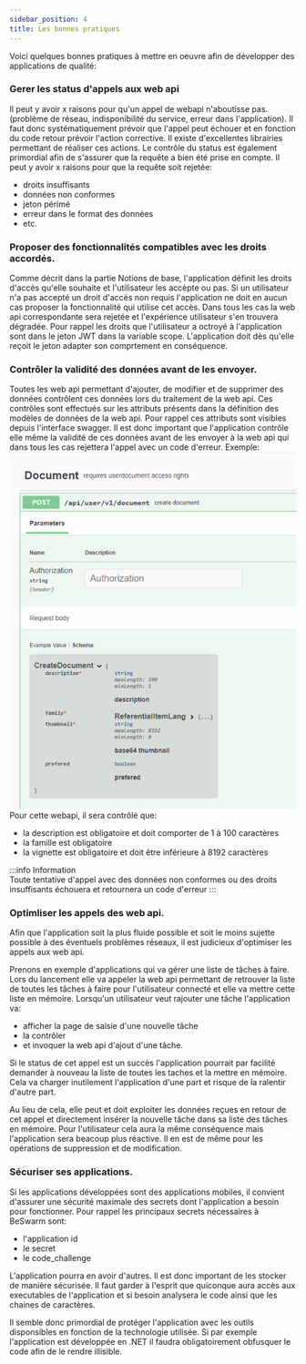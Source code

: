 ```yaml
---
sidebar_position: 4
title: Les bonnes pratiques
---
```


Voici quelques bonnes pratiques à mettre en oeuvre afin de développer des applications de qualité:

### Gerer les status d'appels aux web api
Il peut y avoir x raisons pour qu'un appel de webapi n'aboutisse pas.
(problème de réseau, indisponibilité du service, erreur dans l'application).
Il faut donc systématiquement prévoir que l'appel peut échouer et en fonction du code retour prévoir l'action corrective.
Il existe d'excellentes librairies permettant de réaliser ces actions.
Le contrôle du status est également primordial afin de s'assurer que la requête a bien été prise en compte.
Il peut y avoir x raisons pour que la requête soit rejetée:
* droits insuffisants
* données non conformes
* jeton périmé
* erreur dans le format des données
* etc.


### Proposer des fonctionnalités compatibles avec les droits accordés.
Comme décrit dans la partie Notions de base, l'application définit les droits d'accès qu'elle souhaite et l'utilisateur les accèpte ou pas.
Si un utilisateur n'a pas accepté un droit d'accès non requis l'application ne doit en aucun cas proposer la fonctionnalité qui utilise cet accès.
Dans tous les cas la web api correspondante sera rejetée et l'expérience utilisateur s'en trouvera dégradée.
Pour rappel les droits que l'utilisateur a octroyé à l'application sont dans le jeton JWT dans la variable scope.
L'application doit dès qu'elle reçoit le jeton adapter son comprtement en conséquence.


### Contrôler la validité des données avant de les envoyer.
Toutes les web api permettant d'ajouter, de modifier et de supprimer des données contrôlent ces données lors du traitement
de la web api. Ces contrôles sont effectués sur les attributs présents dans la définition des modèles de données de la web api.
Pour rappel ces attributs sont visibles depuis l'interface swagger.
Il est donc important que l'application contrôle elle même la validité de ces données avant de les envoyer à la web api qui dans tous les
cas rejettera l'appel avec un code d'erreur.
Exemple:
![Schema](WebApi/img/schema.png)
Pour cette webapi, il sera contrôlé que:
* la description est obligatoire et doit comporter de 1 à 100 caractères
* la famille est obligatoire
* la vignette est obligatoire et doit être inférieure à 8192 caractères

:::info Information  
Toute tentative d'appel avec des données non conformes ou des droits insuffisants échouera et retournera un code d'erreur
:::


### Optimliser les appels des web api.
Afin que l'application soit la plus fluide possible et soit le moins sujette possible à des éventuels problèmes réseaux,
il est judicieux d'optimiser les appels aux web api.

Prenons en exemple d'applications qui va gérer une liste de tâches à faire.
Lors du lancement elle va appeler la web api permettant de retrouver la liste de toutes les tâches à faire pour l'utilisateur connecté et elle
va mettre cette liste en mémoire.
Lorsqu'un utilisateur veut rajouter une tâche l'application va:
* afficher la page de saisie d'une nouvelle tâche
* la contrôler
* et invoquer la web api d'ajout d'une tâche.

Si le status de cet appel est un succès l'application pourrait par facilité demander à nouveau la liste de toutes les taches et la mettre en mémoire.
Cela va charger inutilement l'application d'une part et risque de la ralentir d'autre part.

Au lieu de cela, elle peut et doit exploiter les données reçues en retour de cet appel et directement insérer la nouvelle tâche dans sa liste des tâches en mémoire.
Pour l'utilisateur cela aura la même conséquence mais l'application sera beacoup plus réactive.
Il en est de même pour les opérations de suppression et de modification.

### Sécuriser ses applications.
Si les applications développées sont des applications mobiles, il convient d'assurer une sécurité maximale des secrets 
dont l'application a besoin pour fonctionner.
Pour rappel les principaux secrets nécessaires à BeSwarm sont:
* l'application id
* le secret
* le code_challenge

L'application pourra en avoir d'autres.
Il est donc important de les stocker de manière sécurisée.
Il faut garder à l'esprit que quiconque aura accès aux executables de l'application et si besoin analysera le code ainsi que
les chaines de caractères.

Il semble donc primordial de protéger l'application avec les outils disponsibles en fonction de la technologie utilisée.
Si par exemple l'application est développée en .NET il faudra obligatoirement obfusquer le code afin de le rendre illisible.
